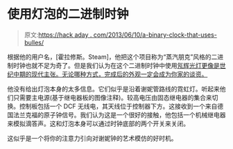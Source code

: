 # 使用灯泡的二进制时钟

> 原文:[https://hack aday . com/2013/06/10/a-binary-clock-that-uses-bulles/](https://hackaday.com/2013/06/10/a-binary-clock-that-uses-bulbs/)

根据他的用户名，[霍拉修斯。Steam]，他把这个项目称为“蒸汽朋克”风格的二进制时钟也就不足为奇了。但是我们认为在这个二进制时钟中使用[氖辉光灯更像是世纪中期的现代主张。无论哪种方式，完成后的外观一定会成为你家的谈资。](http://www.instructables.com/id/The-amazing-Plasma-Binary-Clock-Steampunk-style)

他没有给出灯泡本身的太多信息。它们似乎是沿着谢妮管路线的霓虹灯。听起来他们只需要主电源(基于继电器板的图像注释)。较高电压由固态继电器的集合来切换。控制板包括一个 DCF 无线电，其天线位于控制器下方。这接收到一个来自德国法兰克福的原子钟信号。我们认为这是一个很好的接触，他包括一个机械继电器来模拟滴答声。这和灯泡本身可以通过时钟底部的两个开关来关闭。

这似乎是一个将你的注意力引向对谢妮钟的艺术模仿的好时机。